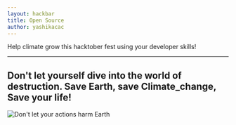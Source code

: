 ```yaml
---
layout: hackbar
title: Open Source
author: yashikacac
---
```


Help climate grow this hacktober fest using your developer skills!

---

## Don't let yourself dive into the world of destruction. Save Earth, save Climate_change, Save your life!

![Don't let your actions harm Earth]({{site.baseurl}}/assets/images/yashika.jpg)

